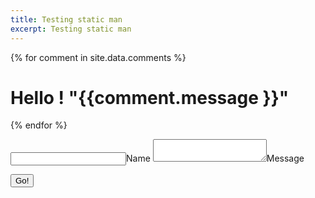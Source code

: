 ```yaml
---
title: Testing static man 
excerpt: Testing static man
---
```


{% for comment in site.data.comments %}
	<h1> Hello ! "{{comment.message }}" </h1>
{% endfor %}
<form method="POST" action="https://api.staticman.net/v2/entry/prashant2400/prashant2400.github.io/master/comments">
	<input name="options[redirect]" type="hidden" value="https://prashant2400.github.io">
	<!-- e.g. "2016-01-02-this-is-a-post" -->
	<input name="options[slug]" type="hidden" value="{{ page.slug }}">
	<label><input name="fields[name]" type="text">Name</label>
	<!-- <label><input name="fields[email]" type="email">E-mail</label> -->
	<label><textarea name="fields[message]"></textarea>Message</label>

<button type="submit">Go!</button>
</form>
